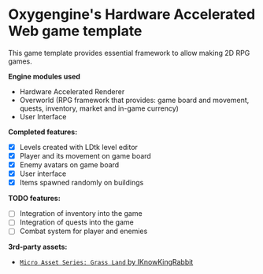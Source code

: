 # Oxygengine's Hardware Accelerated Web game template

This game template provides essential framework to allow making 2D RPG games.

**Engine modules used**
- Hardware Accelerated Renderer
- Overworld (RPG framework that provides: game board and movement, quests, inventory, market and in-game currency)
- User Interface

**Completed features:**
- [x] Levels created with LDtk level editor
- [x] Player and its movement on game board
- [x] Enemy avatars on game board
- [x] User interface
- [X] Items spawned randomly on buildings

**TODO features:**
- [ ] Integration of inventory into the game
- [ ] Integration of quests into the game
- [ ] Combat system for player and enemies

**3rd-party assets:**
- [`Micro Asset Series: Grass Land` by IKnowKingRabbit](https://itch.io/queue/c/845071/micro-asset-series?game_id=658674)
